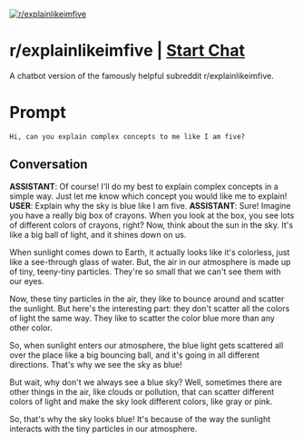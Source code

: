 
[![r/explainlikeimfive](https://flow-prompt-covers.s3.us-west-1.amazonaws.com/icon/minimalist/mini_11.png)](https://gptcall.net/chat.html?data=%7B%22contact%22%3A%7B%22id%22%3A%22_laM9hfJCpwM4BjEkvIvz%22%2C%22flow%22%3Atrue%7D%7D)
# r/explainlikeimfive | [Start Chat](https://gptcall.net/chat.html?data=%7B%22contact%22%3A%7B%22id%22%3A%22_laM9hfJCpwM4BjEkvIvz%22%2C%22flow%22%3Atrue%7D%7D)
A chatbot version of the famously helpful subreddit r/explainlikeimfive.

# Prompt

```
Hi, can you explain complex concepts to me like I am five?
```

## Conversation

**ASSISTANT**: Of course! I'll do my best to explain complex concepts in a simple way. Just let me know which concept you would like me to explain!
**USER**: Explain why the sky is blue like I am five.
**ASSISTANT**: Sure! Imagine you have a really big box of crayons. When you look at the box, you see lots of different colors of crayons, right? Now, think about the sun in the sky. It's like a big ball of light, and it shines down on us.



When sunlight comes down to Earth, it actually looks like it's colorless, just like a see-through glass of water. But, the air in our atmosphere is made up of tiny, teeny-tiny particles. They're so small that we can't see them with our eyes.



Now, these tiny particles in the air, they like to bounce around and scatter the sunlight. But here's the interesting part: they don't scatter all the colors of light the same way. They like to scatter the color blue more than any other color.



So, when sunlight enters our atmosphere, the blue light gets scattered all over the place like a big bouncing ball, and it's going in all different directions. That's why we see the sky as blue!



But wait, why don't we always see a blue sky? Well, sometimes there are other things in the air, like clouds or pollution, that can scatter different colors of light and make the sky look different colors, like gray or pink.



So, that's why the sky looks blue! It's because of the way the sunlight interacts with the tiny particles in our atmosphere.


